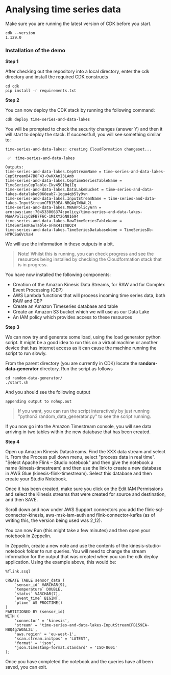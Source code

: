 # Analysing time series data

Make sure you are running the latest version of CDK before you start.

```
cdk --version
1.129.0
```

### Installation of the demo

**Step 1**

After checking out the repository into a local directory, enter the cdk directory and install the required CDK constructs

```
cd cdk
pip install -r requirements.txt
```

**Step 2**

You can now deploy the CDK stack by running the following command:

```
cdk deploy time-series-and-data-lakes
```

You will be prompted to check the security changes (answer Y) and then it will start to deploy the stack. If successfull, you will see something similar to:

```
time-series-and-data-lakes: creating CloudFormation changeset...

 ✅  time-series-and-data-lakes

Outputs:
time-series-and-data-lakes.CepStreamName = time-series-and-data-lakes-CepStreamB47B8F43-0wKXAnI3LAmb
time-series-and-data-lakes.CepTimeSeriesTableName = TimeSeriesCepTable-Ikv45CI0g1Iq
time-series-and-data-lakes.DataLakeBucket = time-series-and-data-lakes-datalake9060eab7-1qga4qb5ly9vn
time-series-and-data-lakes.InputStreamName = time-series-and-data-lakes-InputStreamCFB159EA-NBQ4g7W0AL2L
time-series-and-data-lakes.MWAAPolicyArn = arn:aws:iam::704533066374:policy/time-series-and-data-lakes-MWAAPolicyCBFB7F6C-1M1XY2GN81694
time-series-and-data-lakes.RawTimeSeriesTableName = TimeSeriesRawTable-oFmx41zmBQz4
time-series-and-data-lakes.TimeSeriesDatabaseName = TimeSeriesDb-HYRCSa6VcVaH
```
We will use the information in these outputs in a bit.

> Note! Whilst this is running, you can check progress and see the resources being installed by checking the Cloudformation stack that is in progress.

You have now installed the following components:

* Creation of the Amazon Kinesis Data Streams, for RAW and for Complex Event Processing (CEP)
* AWS Lambda functions that will process incoming time series data, both RAW and CEP
* Create an Amazon Timeseries database and table
* Create an Amazon S3 bucket which we will use as our Data Lake
* An IAM policy which provides access to these resources

**Step 3**

We can now try and generate some load, using the load generator python script. It might be a good idea to run this on a virtual machine or another device that has internet access as it can cause the machine running the script to run slowly.

From the parent directory (you are currently in CDK) locate the **random-data-generator** directory. Run the script as follows

```
cd random-data-generator/
./start.sh
```
And you should see the following output

```
appending output to nohup.out
```

> If you want, you can run the script interactively by just running "python3 random_data_generator.py" to see the script running.

If you now go into the Amazon Timestream console, you will see data arriving in two tables within the new database that has been created.

**Step 4**

Open up Amazon Kinesis Datastreams. Find the XXX data stream and select it. From the Process pull down menu, select "process data in real time". "Select Apache Flink – Studio notebook" and then give the notebook a name (kinesis-timestream) and then use the link to create a new database in AWS Glue (kinesis-flink-timestream). Select this database and then create your Studio Notebook.

Once it has been created, make sure you click on the Edit IAM Permissions and select the Kinesis streams that were created for source and destination, and then SAVE. 

Scroll down and now under AWS Support connectors you add the flink-sql-connector-kinesis, aws-msk-iam-auth and flink-connector-kafka (as of writing this, the version being used was 2_12).

You can now Run (this might take a few minutes) and then open your notebook in Zeppelin.

In Zeppelin, create a new note and use the contents of the kinesis-studio-notebook folder to run queries. You will need to change the stream information for the output that was created when you ran the cdk deploy application. Using the example above, this would be:

```
%flink.ssql

CREATE TABLE sensor_data (
    `sensor_id` VARCHAR(9),
    `temperature` DOUBLE,
    `status` VARCHAR(7),
    `event_time` BIGINT,
    `ptime` AS PROCTIME()
)
PARTITIONED BY (sensor_id)
WITH (
    'connector' = 'kinesis',
    'stream' = 'time-series-and-data-lakes-InputStreamCFB159EA-NBQ4g7W0AL2L',
    'aws.region' = 'eu-west-1',
    'scan.stream.initpos' = 'LATEST',
    'format' = 'json',
    'json.timestamp-format.standard' = 'ISO-8601'
);
```
Once you have completed the notebook and the queries have all been saved, you can exit.










